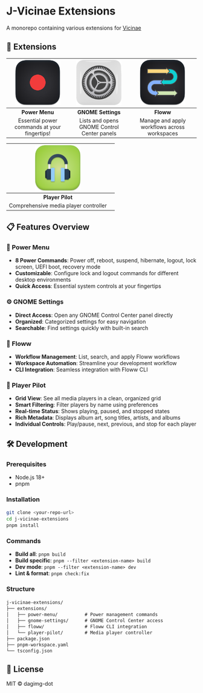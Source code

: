 # J-Vicinae Extensions

A monorepo containing various extensions for [Vicinae](https://github.com/vicinaehq/vicinae)

## 🚀 Extensions

<div align="center">

| [<img src="extensions/power-menu/assets/power_menu.png" width="120" alt="Power Menu">](extensions/power-menu/) | [<img src="extensions/gnome-settings/assets/gnome_settings.png" width="120" alt="GNOME Settings">](extensions/gnome-settings/) | [<img src="extensions/floww/assets/floww.png" width="120" alt="Floww">](extensions/floww/) |
| :------------------------------------------------------------------------------------------------------------: | :----------------------------------------------------------------------------------------------------------------------------: | :----------------------------------------------------------------------------------------: |
|                                                 **Power Menu**                                                 |                                                       **GNOME Settings**                                                       |                                         **Floww**                                          |
|                                  Essential power commands at your fingertips!                                  |                                          Lists and opens GNOME Control Center panels                                           |                        Manage and apply workflows across workspaces                        |

| [<img src="extensions/player-pilot/assets/player_pilot.png" width="120" alt="Player Pilot">](extensions/player-pilot/) |       |
| :--------------------------------------------------------------------------------------------------------------------: | :---: |
|                                                    **Player Pilot**                                                    |       |
|                                         Comprehensive media player controller                                          |       |

</div>

## 📋 Features Overview

### 🔋 Power Menu
- **8 Power Commands**: Power off, reboot, suspend, hibernate, logout, lock screen, UEFI boot, recovery mode
- **Customizable**: Configure lock and logout commands for different desktop environments
- **Quick Access**: Essential system controls at your fingertips

### ⚙️ GNOME Settings
- **Direct Access**: Open any GNOME Control Center panel directly
- **Organized**: Categorized settings for easy navigation
- **Searchable**: Find settings quickly with built-in search

### 🔄 Floww
- **Workflow Management**: List, search, and apply Floww workflows
- **Workspace Automation**: Streamline your development workflow
- **CLI Integration**: Seamless integration with Floww CLI

### 🎵 Player Pilot
- **Grid View**: See all media players in a clean, organized grid
- **Smart Filtering**: Filter players by name using preferences
- **Real-time Status**: Shows playing, paused, and stopped states
- **Rich Metadata**: Displays album art, song titles, artists, and albums
- **Individual Controls**: Play/pause, next, previous, and stop for each player

## 🛠️ Development

### Prerequisites
- Node.js 18+
- pnpm

### Installation
```bash
git clone <your-repo-url>
cd j-vicinae-extensions
pnpm install
```

### Commands
- **Build all**: `pnpm build`
- **Build specific**: `pnpm --filter <extension-name> build`
- **Dev mode**: `pnpm --filter <extension-name> dev`
- **Lint & format**: `pnpm check:fix`

### Structure
```
j-vicinae-extensions/
├── extensions/
│   ├── power-menu/          # Power management commands
│   ├── gnome-settings/      # GNOME Control Center access
│   ├── floww/               # Floww CLI integration
│   └── player-pilot/        # Media player controller
├── package.json
├── pnpm-workspace.yaml
└── tsconfig.json
```

## 📝 License

MIT © dagimg-dot